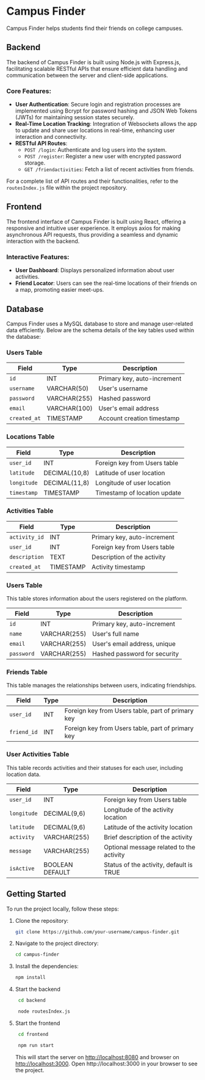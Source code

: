 # Campus Finder

Campus Finder helps students find their friends on college campuses.

## Backend
The backend of Campus Finder is built using Node.js with Express.js, facilitating scalable RESTful APIs that ensure efficient data handling and communication between the server and client-side applications.

### Core Features:
- **User Authentication**: Secure login and registration processes are implemented using Bcrypt for password hashing and JSON Web Tokens (JWTs) for maintaining session states securely.
- **Real-Time Location Tracking**: Integration of Websockets allows the app to update and share user locations in real-time, enhancing user interaction and connectivity.
- **RESTful API Routes**:
  - `POST /login`: Authenticate and log users into the system.
  - `POST /register`: Register a new user with encrypted password storage.
  - `GET /friendactivities`: Fetch a list of recent activities from friends.

For a complete list of API routes and their functionalities, refer to the `routesIndex.js` file within the project repository.

## Frontend
The frontend interface of Campus Finder is built using React, offering a responsive and intuitive user experience. It employs axios for making asynchronous API requests, thus providing a seamless and dynamic interaction with the backend.

### Interactive Features:
- **User Dashboard**: Displays personalized information about user activities.
- **Friend Locator**: Users can see the real-time locations of their friends on a map, promoting easier meet-ups.

## Database
Campus Finder uses a MySQL database to store and manage user-related data efficiently. Below are the schema details of the key tables used within the database:


### Users Table
| Field          | Type          | Description                  |
|----------------|---------------|------------------------------|
| `id`           | INT           | Primary key, auto-increment  |
| `username`     | VARCHAR(50)   | User's username              |
| `password`     | VARCHAR(255)  | Hashed password              |
| `email`        | VARCHAR(100)  | User's email address         |
| `created_at`   | TIMESTAMP     | Account creation timestamp   |

### Locations Table
| Field          | Type          | Description                  |
|----------------|---------------|------------------------------|
| `user_id`      | INT           | Foreign key from Users table |
| `latitude`     | DECIMAL(10,8) | Latitude of user location    |
| `longitude`    | DECIMAL(11,8) | Longitude of user location   |
| `timestamp`    | TIMESTAMP     | Timestamp of location update |

### Activities Table
| Field          | Type          | Description                  |
|----------------|---------------|------------------------------|
| `activity_id`  | INT           | Primary key, auto-increment  |
| `user_id`      | INT           | Foreign key from Users table |
| `description`  | TEXT          | Description of the activity  |
| `created_at`   | TIMESTAMP     | Activity timestamp           |


### Users Table
This table stores information about the users registered on the platform.

| Field      | Type         | Description                |
|------------|--------------|----------------------------|
| `id`       | INT          | Primary key, auto-increment|
| `name`     | VARCHAR(255) | User's full name           |
| `email`    | VARCHAR(255) | User's email address, unique |
| `password` | VARCHAR(255) | Hashed password for security |

### Friends Table
This table manages the relationships between users, indicating friendships.

| Field       | Type | Description                                   |
|-------------|------|-----------------------------------------------|
| `user_id`   | INT  | Foreign key from Users table, part of primary key |
| `friend_id` | INT  | Foreign key from Users table, part of primary key |

### User Activities Table
This table records activities and their statuses for each user, including location data.

| Field       | Type            | Description                                   |
|-------------|-----------------|-----------------------------------------------|
| `user_id`   | INT             | Foreign key from Users table                  |
| `longitude` | DECIMAL(9,6)    | Longitude of the activity location            |
| `latitude`  | DECIMAL(9,6)    | Latitude of the activity location             |
| `activity`  | VARCHAR(255)    | Brief description of the activity             |
| `message`   | VARCHAR(255)    | Optional message related to the activity      |
| `isActive`  | BOOLEAN DEFAULT | Status of the activity, default is TRUE       |


## Getting Started

To run the project locally, follow these steps:

1. Clone the repository:

    ```bash
    git clone https://github.com/your-username/campus-finder.git
    ```

2. Navigate to the project directory:

    ```bash
    cd campus-finder
    ```

3. Install the dependencies:

    ```bash
    npm install
    ```

4. Start the backend

   ```bash
    cd backend
    ```

   ```bash
    node routesIndex.js
    ```

6. Start the frontend

   ```bash
    cd frontend
    ```

   ```bash
    npm run start
    ```

    This will start the server on [http://localhost:8080](http://localhost:8080) and browser on [http://localhost:3000](http://localhost:3000). Open http://localhost:3000 in your browser to see the project.
